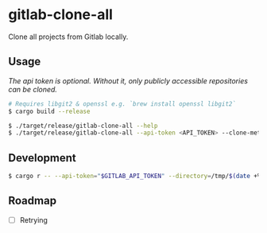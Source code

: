 # gitlab-clone-all

Clone all projects from Gitlab locally.

## Usage

*The api token is optional. Without it, only publicly accessible repositories can be cloned.*

```sh
# Requires libgit2 & openssl e.g. `brew install openssl libgit2`
$ cargo build --release

$ ./target/release/gitlab-clone-all --help
$ ./target/release/gitlab-clone-all --api-token <API_TOKEN> --clone-method=https --directory=/tmp/ --url=custom.gitlab.com
```


## Development

```sh
$ cargo r -- --api-token="$GITLAB_API_TOKEN" --directory=/tmp/$(date +%s) --clone-method=ssh
```


## Roadmap


- [ ] Retrying
